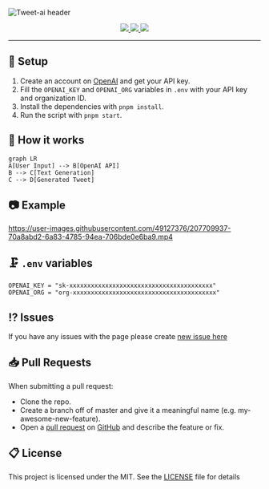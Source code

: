 ![Tweet-ai header](https://github.com/IgorKowalczyk/tweet-ai/assets/49127376/d0a19944-4861-487b-8c8a-663540f5ca00)

<div align="center">
  <a aria-label="GitHub License" href="https://github.com/igorkowalczyk/tweet-ai/blob/master/license.md">
    <img src="https://img.shields.io/github/license/igorkowalczyk/tweet-ai?color=1D9BF0&logo=github&style=flat&label=License">
  </a>
  <a aria-label="Version" href="https://github.com/igorkowalczyk/tweet-ai/releases">
    <img src="https://img.shields.io/github/v/release/igorkowalczyk/tweet-ai?color=1D9BF0&logo=github&style=flat&label=Version">
  </a>
  <a aria-label="Discord" href="https://igorkowalczyk.dev/discord">
    <img src="https://img.shields.io/discord/695282860399001640?color=1D9BF0&logo=discord&style=flat&logoColor=fff&label=Discord">
  </a>
</div>

---

## 🔩 Setup

1. Create an account on [OpenAI](https://openai.com/) and get your API key.
2. Fill the `OPENAI_KEY` and `OPENAI_ORG` variables in `.env` with your API key and organization ID.
3. Install the dependencies with `pnpm install`.
4. Run the script with `pnpm start`.

## 🧠 How it works

```mermaid
graph LR
A[User Input] --> B[OpenAI API]
B --> C[Text Generation]
C --> D[Generated Tweet]
```

## 📷 Example

https://user-images.githubusercontent.com/49127376/207709937-70a8abd2-6a83-4785-94ea-706bde0e6ba9.mp4

## 🗜️ `.env` variables

```dotenv
OPENAI_KEY = "sk-xxxxxxxxxxxxxxxxxxxxxxxxxxxxxxxxxxxxxxxx"
OPENAI_ORG = "org-xxxxxxxxxxxxxxxxxxxxxxxxxxxxxxxxxxxxxxxx"
```

## ⁉️ Issues

If you have any issues with the page please create [new issue here](https://github.com/igorkowalczyk/tweet-ai/issues)

## 📥 Pull Requests

When submitting a pull request:

- Clone the repo.
- Create a branch off of master and give it a meaningful name (e.g. my-awesome-new-feature).
- Open a [pull request](https://github.com/igorkowalczyk/tweet-ai/pulls) on [GitHub](https://github.com) and describe the feature or fix.

## 📋 License

This project is licensed under the MIT. See the [LICENSE](https://github.com/igorkowalczyk/tweet-ai/blob/main/license.md) file for details
